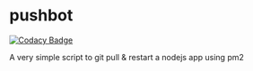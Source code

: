 # pushbot

[![Codacy Badge](https://api.codacy.com/project/badge/Grade/554acfe25df34e5dbeff164b05673c8d)](https://www.codacy.com/app/subwaymatch/pushbot?utm_source=github.com&utm_medium=referral&utm_content=subwaymatch/pushbot&utm_campaign=badger)

A very simple script to git pull &amp; restart a nodejs app using pm2
